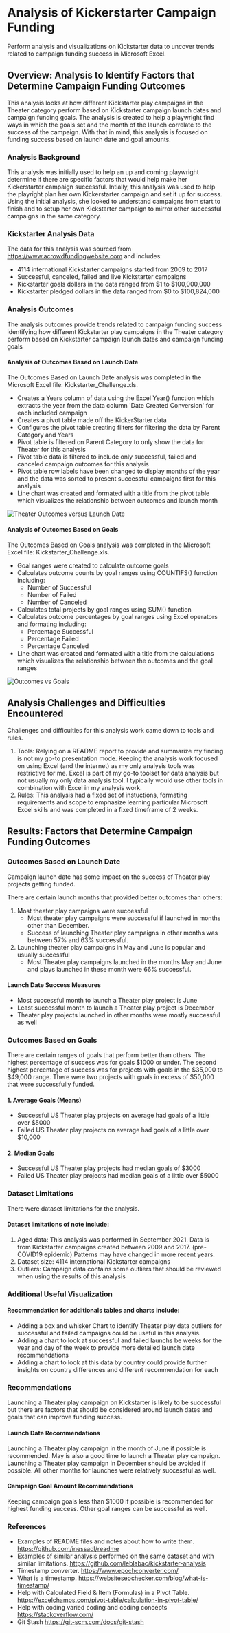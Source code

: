 # Analysis of Kickerstarter Campaign Funding

Perform analysis and visualizations on Kickstarter data to uncover trends related to campaign funding success in Microsoft Excel.

## Overview: Analysis to Identify Factors that Determine Campaign Funding Outcomes

This analysis looks at how different Kickstarter play campaigns in the Theater category perform based on Kickstarter campaign launch dates and campaign funding goals. The analysis is created to help a playwright find ways in which the goals set and the month of the launch correlate to the success of the campaign. 
With that in mind, this analysis is focused on funding success based on launch date and goal amounts.

### Analysis Background
This analysis was initially used to help an up and coming playwright determine if there are specific factors that would help make her Kickerstarter campaign successful. Intially, this analysis was used to help the playright plan her own Kickerstarter campaign and set it up for success. Using the initial analysis, she looked to understand campaigns from start to finish and to setup her own Kickstarter campaign to mirror other successful campaigns in the same category.


### Kickstarter Analysis Data
The data for this analysis was sourced from https://www.acrowdfundingwebsite.com and includes:
* 4114 international Kickstarter campaigns started from 2009 to 2017 
* Successful, canceled, failed and live Kickstarter campaigns
* Kickstarter goals dollars in the data ranged from $1 to $100,000,000
* Kickstarter pledged dollars in the data ranged from $0 to $100,824,000

### Analysis Outcomes

The analysis outcomes provide trends related to campaign funding success identifying how different Kickstarter play campaigns in the Theater category perform based on Kickstarter campaign launch dates and campaign funding goals

#### Analysis of Outcomes Based on Launch Date
The Outcomes Based on Launch Date analysis was completed in the Microsoft Excel file: Kickstarter_Challenge.xls.
* Creates a Years column of data using the Excel Year() function which extracts the year from the data column 'Date Created Conversion' for each included campaign
* Creates a pivot table made off the KickerStarter data
* Configures the pivot table creating filters for filtering the data by Parent Category and Years
* Pivot table is filtered on Parent Category to only show the data for Theater for this analysis
* Pivot table data is filtered to include only successful, failed and canceled campaign outcomes for this analysis
* Pivot table row labels have been changed to display months of the year and the data was sorted to present successful campaigns first for this analysis
* Line chart was created and formated with a title from the pivot table which visualizes the relationship between outcomes and launch month

![Theater Outcomes versus Launch Date](/resources/Theater_Outcomes_vs_Launch.png)

#### Analysis of Outcomes Based on Goals
The Outcomes Based on Goals analysis was completed in the Microsoft Excel file: Kickstarter_Challenge.xls.
* Goal ranges were created to calculate outcome goals
* Calculates outcome counts by goal ranges using COUNTIFS() function including:
  * Number of Successful
  * Number of Failed
  * Number of Canceled
* Calculates total projects by goal ranges using SUM() function
* Calculates outcome percentages by goal ranges using Excel operators and formating including:
  * Percentage Successful
  * Percentage Failed
  * Percentage Canceled
* Line chart was created and formated with a title from the calculations which visualizes the relationship between the outcomes and the goal ranges

![Outcomes vs Goals](/resources/Outcomes_vs_Goals.png)

## Analysis Challenges and Difficulties Encountered
Challenges and difficulties for this analysis work came down to tools and rules.
1. Tools: Relying on a README report to provide and summarize my finding is not my go-to presentation mode. Keeping the analysis work focused on using Excel (and the internet) as my only analysis tools was restrictive for me. Excel is part of my go-to toolset for data analysis but not usually my only data analysis tool. I typically would use other tools in combination with Excel in my analysis work.
2. Rules: This analysis had a fixed set of instuctions, formating requirements and scope to emphasize learning particular Microsoft Excel skills and was completed in a fixed timeframe of 2 weeks. 

## Results: Factors that Determine Campaign Funding Outcomes

### Outcomes Based on Launch Date
Campaign launch date has some impact on the success of Theater play projects getting funded. 

There are certain launch months that provided better outcomes than others:
1. Most theater play campaigns were successful
   * Most theater play campaigns were successful if launched in months other than December. 
   * Success of launching Theater play campaigns in other months was between 57% and 63% successful.
2. Launching theater play campaigns in May and June is popular and usually successful
   * Most Theater play campaigns launched in the months May and June and plays launched in these month were 66% successful. 

#### Launch Date Success Measures
* Most successful month to launch a Theater play project is June
* Least successful month to launch a Theater play project is December
* Theater play projects launched in other months were mostly successful as well
 
### Outcomes Based on Goals
There are certain ranges of goals that perform better than others. The highest percentage of success was for goals $1000 or under. The second highest percentage of success was for projects with goals in the $35,000 to $49,000 range. There were two projects with goals in excess of $50,000 that were successfully funded. 

#### 1. Average Goals (Means)
* Successful US Theater play projects on average had goals of a little over $5000
* Failed US Theater play projects on average had goals of a little over $10,000

#### 2. Median Goals
* Successful US Theater play projects had median goals of $3000
* Failed US Theater play projects had median goals of a little over $5000

### Dataset Limitations
There were dataset limitations for the analysis. 

#### Dataset limitations of note include:
1. Aged data: This analysis was performed in September 2021. Data is from Kickstarter campaigns created between 2009 and 2017. (pre-COVID19 epidemic) Patterns may have changed in more recent years.
2. Dataset size: 4114 international Kickstarter campaigns
3. Outliers: Campaign data contains some outliers that should be reviewed when using the results of this analysis

### Additional Useful Visualization 
#### Recommendation for additionals tables and charts include:
 * Adding a box and whisker Chart to identify Theater play data outliers for successful and failed campaigns could be useful in this analysis.
 * Adding a chart to look at successful and failed launchs be weeks for the year and day of the week to provide more detailed launch date recommendations
 * Adding a chart to look at this data by country could provide further insights on country differences and different recommendation for each

### Recommendations
Launching a Theater play campaign on Kickstarter is likely to be successful but there are factors that should be considered around launch dates and goals that can improve funding success. 

#### Launch Date Recommendations 
Launching a Theater play campaign in the month of June if possible is recommended. May is also a good time to launch a Theater play campaign. Launching a Theater play campaign in December should be avoided if possible. All other months for launches were relatively successful as well. 


#### Campaign Goal Amount Recommendations 
Keeping campaign goals less than $1000 if possible is recommended for highest funding success. Other goal ranges can be successful as well.

### References
* Examples of README files and notes about how to write them. https://github.com/inessadl/readme
* Examples of similar analysis performed on the same dataset and with similar limitations. https://github.com/leblabac/kickstarter-analysis
* Timestamp converter. https://www.epochconverter.com/
* What is a timestamp. https://websiteseochecker.com/blog/what-is-timestamp/
* Help with Calculated Field & Item (Formulas) in a Pivot Table. https://excelchamps.com/pivot-table/calculation-in-pivot-table/
* Help with coding varied coding and coding concepts https://stackoverflow.com/
* Git Stash https://git-scm.com/docs/git-stash

